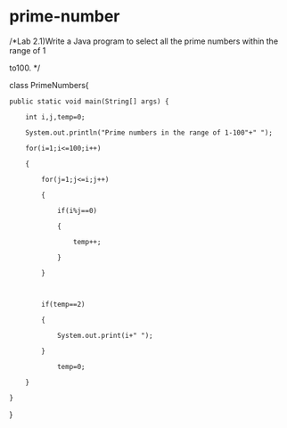# prime-number
/*Lab 2.1)Write a Java program to select all the prime numbers within the range of 1 

to100. */

class PrimeNumbers{

	public static void main(String[] args) {		
    
        int i,j,temp=0;
    
        System.out.println("Prime numbers in the range of 1-100"+" ");

		for(i=1;i<=100;i++)

		{

			for(j=1;j<=i;j++)

			{

				if(i%j==0)

				{

					temp++;

				}

			}
      


			if(temp==2)

			{

				System.out.print(i+" ");

			}

				temp=0;

		}

	}

}
